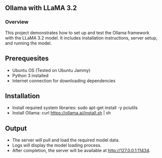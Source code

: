 ## Ollama with LLaMA 3.2

### Overview
This project demonstrates how to set up and test the Ollama framework with the LLaMA 3.2 model. It includes installation instructions, server setup, and running the model.

## Prerequesites
- Ubuntu OS (Tested on Ubuntu Jammy)
- Python 3 installed
- Internet connection for downloading dependencies

## Installation
- Install required system libraries:
sudo apt-get install -y pciutils
- Install Ollama:
curl https://ollama.ai/install.sh | sh

## Output
- The server will pull and load the required model data.
- Logs will display the model loading process.
- After completion, the server will be available at http://127.0.0.1:11434.
